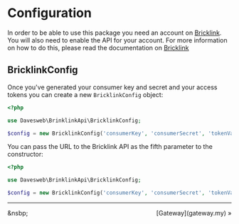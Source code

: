 # Configuration

In order to be able to use this package you need an account on [Bricklink](https://bricklink.com). You will also need 
to enable the API for your account. For more information on how to do this, please read the documentation on 
[Bricklink](https://www.bricklink.com/v3/api.page)

## BricklinkConfig

Once you've generated your consumer key and secret and your access tokens you can create a new `BricklinkConfig` object:

```php
<?php

use Davesweb\BrinklinkApi\BricklinkConfig;

$config = new BricklinkConfig('consumerKey', 'consumerSecret', 'tokenValue', 'tokenSecret');
```

You can pass the URL to the Bricklink API as the fifth parameter to the constructor:

```php
<?php

use Davesweb\BrinklinkApi\BricklinkConfig;

$config = new BricklinkConfig('consumerKey', 'consumerSecret', 'tokenValue', 'tokenSecret', 'https://api.bricklink.com/api/store/v1');
```

---
<div style="overflow:auto;">
    <div style="float: left;">&nsbp;</div>
    <div style="float: right;">[Gateway](gateway.my) &raquo;</div>
</div>